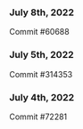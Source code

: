### July 8th, 2022

Commit #60688

### July 5th, 2022

Commit #314353


### July 4th, 2022

Commit #72281
